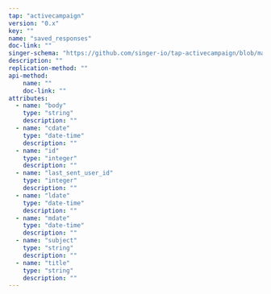 ```yaml
---
tap: "activecampaign"
version: "0.x"
key: ""
name: "saved_responses"
doc-link: ""
singer-schema: "https://github.com/singer-io/tap-activecampaign/blob/master/tap_activecampaign/schemas/saved_responses.json"
description: ""
replication-method: ""
api-method:
    name: ""
    doc-link: ""
attributes:
  - name: "body"
    type: "string"
    description: ""
  - name: "cdate"
    type: "date-time"
    description: ""
  - name: "id"
    type: "integer"
    description: ""
  - name: "last_sent_user_id"
    type: "integer"
    description: ""
  - name: "ldate"
    type: "date-time"
    description: ""
  - name: "mdate"
    type: "date-time"
    description: ""
  - name: "subject"
    type: "string"
    description: ""
  - name: "title"
    type: "string"
    description: ""
---
```


